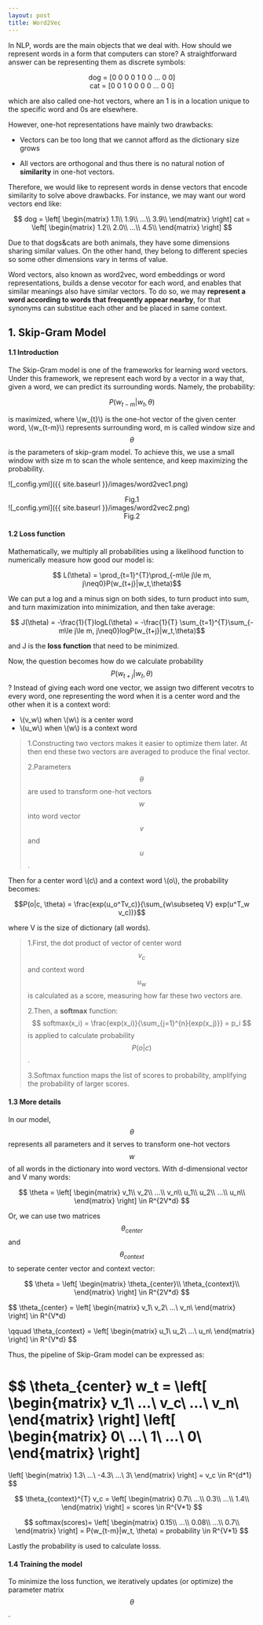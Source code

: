 ```yaml
---
layout: post
title: Word2Vec
---
```


In NLP, words are the main objects that we deal with. How should we represent words in a form that computers can store? A straightforward answer can be representing them as discrete symbols:
<center>dog = [0 0 0 0 1 0 0 ... 0 0]</center>

<center>cat = [0 0 1 0 0 0 0 ... 0 0]</center>

which are also called one-hot vectors, where an 1 is in a location unique to the specific word and 0s are elsewhere.

However, one-hot representations have mainly two drawbacks:
* Vectors can be too long that we cannot afford as the dictionary size grows
+ All vectors are orthogonal and thus there is no natural notion of **similarity** in one-hot vectors.

Therefore, we would like to represent words in dense vectors that encode similarity to solve above drawbacks. For instance, we may want our word vectors end like:

$$
dog = 
 \left[
 \begin{matrix}
   1.1\\
   1.9\\
   ...\\
   3.9\\
 \end{matrix}
 \right]
cat = 
\left[
 \begin{matrix}
   1.2\\
   2.0\\
   ...\\
   4.5\\
 \end{matrix}
\right]
$$

Due to that dogs&cats are both animals, they have some dimensions sharing similar values. On the other hand, they belong to different species so some other dimensions vary in terms of value.

Word vectors, also known as word2vec, word embeddings or word representations, builds a dense vecotor for each word, and enables that similar meanings also have similar vectors. To do so, we may **represent a word according to words that frequently appear nearby**, for that synonyms can substitue each other and be placed in same context.

## 1. Skip-Gram Model

#### 1.1 Introduction

The Skip-Gram model is one of the frameworks for learning word vectors. Under this framework, we represent each word by a vector in a way that, given a word, we can predict its surrounding words. Namely, the probability:

$$P(w_{t-m}|w_t, \theta)$$

is maximized, where \\(w_{t}\\) is the one-hot vector of the given center word, \\(w_{t-m}\\) represents surrounding word, m is called window size and $$\theta$$ is the parameters of skip-gram model. To achieve this, we use a small window with size m to scan the whole sentence, and keep maximizing the probability.

![_config.yml]({{ site.baseurl }}/images/word2vec1.png)
<center>Fig.1</center>
![_config.yml]({{ site.baseurl }}/images/word2vec2.png)
<center>Fig.2</center>

#### 1.2 Loss function

Mathematically, we multiply all probabilities using a likelihood function to numerically measure how good our model is:

$$ L(\theta) = \prod_{t=1}^{T}\prod_{-m\le j\le m, j\neq0}P(w_{t+j}|w_t,\theta)$$

We can put a log and a minus sign on both sides, to turn product into sum, and turn maximization into minimization, and then take average:

$$ J(\theta) = -\frac{1}{T}logL(\theta) = -\frac{1}{T} \sum_{t=1}^{T}\sum_{-m\le j\le m, j\neq0}logP(w_{t+j}|w_t,\theta)$$

and J is the **loss function** that need to be minimized.

Now, the question becomes how do we calculate probability $$ P(w_{t+j}|w_t,\theta) $$ ?
Instead of giving each word one vector, we assign two different vecotrs to every word, one representing the word when it is a center word and the other when it is a context word:

* \\(v_w\\) when \\(w\\) is a center word
* \\(u_w\\) when \\(w\\) is a context word

>1.Constructing two vectors makes it easier to optimize them later. At then end these two vectors are averaged to produce the final vector.
>
>2.Parameters $$\theta$$ are used to transform one-hot vectors $$w$$ into word vector $$v$$ and $$u$$.

Then for a center word \\(c\\) and a context word \\(o\\), the probability becomes:

$$P(o|c, \theta) = \frac{exp(u_o^Tv_c)}{\sum_{w\subseteq V} exp(u^T_w v_c))}$$

where V is the size of dictionary (all words).

>1.First, the dot product of vector of center word $$v_c$$ and context word $$u_w$$ is calculated as a score, measuring how far these two vectors are.
>
>2.Then, a **softmax** function:
>$$ softmax(x_i) = \frac{exp(x_i)}{\sum_{j=1}^{n}{exp(x_j)}} = p_i $$
>is applied to calculate probability $$P(o|c)$$.
>
>3.Softmax function maps the list of scores to probability, amplifying the probability of larger scores.

#### 1.3 More details
In our model, $$\theta$$ represents all parameters and it serves to transform one-hot vectors $$w$$ of all words in the dictionary into word vectors. With d-dimensional vector and V many words:

$$
\theta = 
\left[
 \begin{matrix}
   v_1\\
   v_2\\
   ...\\
   v_n\\
   u_1\\
   u_2\\
   ...\\
   u_n\\
 \end{matrix}
\right]
\in R^{2V*d}
$$

Or, we can use two matrices $$\theta_{center}$$ and $$\theta_{context}$$ to seperate center vector and context vector: 

$$
\theta = 
\left[
 \begin{matrix}
   \theta_{center}\\
   \theta_{context}\\
 \end{matrix}
\right]
\in R^{2V*d}
$$

$$
\theta_{center} = 
\left[
 \begin{matrix}
   v_1\\
   v_2\\
   ...\\
   v_n\\
 \end{matrix}
\right]
\in R^{V*d}

\qquad \theta_{context} = 
\left[
 \begin{matrix}
   u_1\\
   u_2\\
   ...\\
   u_n\\
 \end{matrix}
\right]
\in R^{V*d}
$$

Thus, the pipeline of Skip-Gram model can be expressed as:

$$
\theta_{center} w_t =
\left[
 \begin{matrix}
   v_1\\
   ...\\
   v_c\\
   ...\\
   v_n\\
 \end{matrix}
\right]
\left[
 \begin{matrix}
   0\\
   ...\\
   1\\
   ...\\
   0\\
 \end{matrix}
\right]
 = 
\left[
 \begin{matrix}
   1.3\\
   ...\\
   -4.3\\
   ...\\
   3\\
 \end{matrix}
\right]
= v_c \in R^{d*1}
$$

$$
\theta_{context}^{T} v_c =
\left[
 \begin{matrix}
   0.7\\
   ...\\
   0.3\\
   ...\\
   1.4\\
 \end{matrix}
\right]
= scores \in R^{V*1}
$$

$$
softmax(scores)=
\left[
 \begin{matrix}
   0.15\\
   ...\\
   0.08\\
   ...\\
   0.7\\
 \end{matrix}
\right]
= P(w_{t-m}|w_t, \theta)
= probability \in R^{V*1}
$$

Lastly the probability is used to calculate losss.

#### 1.4 Training the model
To minimize the loss function, we iteratively updates (or optimize) the parameter matrix $$\theta$$.